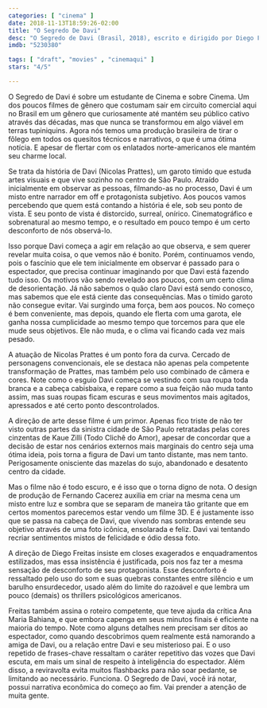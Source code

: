 ```yaml
---
categories: [ "cinema" ]
date: 2018-11-13T18:59:26-02:00
title: "O Segredo De Davi"
desc: "O Segredo de Davi (Brasil, 2018), escrito e dirigido por Diego Freitas, com Nicolas Prattes, Eucir de Souza,"
imdb: "5230380"

tags: [ "draft", "movies" , "cinemaqui" ]
stars: "4/5"

---
```

O Segredo de Davi é sobre um estudante de Cinema e sobre Cinema. Um dos poucos filmes de gênero que costumam sair em circuito comercial aqui no Brasil em um gênero que curiosamente até mantém seu público cativo através das décadas, mas que nunca se transformou em algo viável em terras tupiniquins. Agora nós temos uma produção brasileira de tirar o fôlego em todos os quesitos técnicos e narrativos, o que é uma ótima notícia. E apesar de flertar com os enlatados norte-americanos ele mantém seu charme local.

Se trata da história de Davi (Nicolas Prattes), um garoto tímido que estuda artes visuais e que vive sozinho no centro de São Paulo. Atraído inicialmente em observar as pessoas, filmando-as no processo, Davi é um misto entre narrador em off e protagonista subjetivo. Aos poucos vamos percebendo que quem está contando a história é ele, sob seu ponto de vista. E seu ponto de vista é distorcido, surreal, onírico. Cinematográfico e sobrenatural ao mesmo tempo, e o resultado em pouco tempo é um certo desconforto de nós observá-lo.

Isso porque Davi começa a agir em relação ao que observa, e sem querer revelar muita coisa, o que vemos não é bonito. Porém, continuamos vendo, pois o fascínio que ele tem inicialmente em observar é passado para o espectador, que precisa continuar imaginando por que Davi está fazendo tudo isso. Os motivos vão sendo revelado aos poucos, com um certo clima de desorientação. Já não sabemos o quão claro Davi está sendo conosco, mas sabemos que ele está ciente das consequências. Mas o tímido garoto não consegue evitar. Vai surgindo uma força, bem aos poucos. No começo é bem conveniente, mas depois, quando ele flerta com uma garota, ele ganha nossa cumplicidade ao mesmo tempo que torcemos para que ele mude seus objetivos. Ele não muda, e o clima vai ficando cada vez mais pesado.

A atuação de Nicolas Prattes é um ponto fora da curva. Cercado de personagens convencionais, ele se destaca não apenas pela competente transformação de Prattes, mas também pelo uso combinado de câmera e cores. Note como o esguio Davi começa se vestindo com sua roupa toda branca e a cabeça cabisbaixa, e repare como a sua feição não muda tanto assim, mas suas roupas ficam escuras e seus movimentos mais agitados, apressados e até certo ponto descontrolados.

A direção de arte desse filme é um primor. Apenas fico triste de não ter visto outras partes da sinistra cidade de São Paulo retratadas pelas cores cinzentas de Kaue Zilli (Todo Clichê do Amor), apesar de concordar que a decisão de estar nos cenários externos mais marginais do centro seja uma ótima ideia, pois torna a figura de Davi um tanto distante, mas nem tanto. Perigosamente onisciente das mazelas do sujo, abandonado e desatento centro da cidade.

Mas o filme não é todo escuro, e é isso que o torna digno de nota. O design de produção de Fernando Cacerez auxilia em criar na mesma cena um misto entre luz e sombra que se separam de maneira tão gritante que em certos momentos parecemos estar vendo um filme 3D. E é justamente isso que se passa na cabeça de Davi, que vivendo nas sombras entende seu objetivo através de uma foto icônica, ensolarada e feliz. Davi vai tentando recriar sentimentos mistos de felicidade e ódio dessa foto.

A direção de Diego Freitas insiste em closes exagerados e enquadramentos estilizados, mas essa insistência é justificada, pois nos faz ter a mesma sensação de desconforto de seu protagonista. Esse desconforto é ressaltado pelo uso do som e suas quebras constantes entre silêncio e um barulho ensurdecedor, usado além do limite do razoável e que lembra um pouco (demais) os thrillers psicológicos americanos.

Freitas também assina o roteiro competente, que teve ajuda da crítica Ana Maria Bahiana, e que embora capenga em seus minutos finais é eficiente na maioria do tempo. Note como alguns detalhes nem precisam ser ditos ao espectador, como quando descobrimos quem realmente está namorando a amiga de Davi, ou a relação entre Davi e seu misterioso pai. E o uso repetido de frases-chave ressaltam o caráter repetitivo das vozes que Davi escuta, em mais um sinal de respeito à inteligência do espectador. Além disso, a reviravolta evita muitos flashbacks para não soar pedante, se limitando ao necessário. Funciona. O Segredo de Davi, você irá notar, possui narrativa econômica do começo ao fim. Vai prender a atenção de muita gente.
